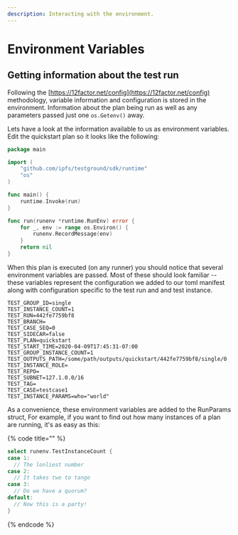 ```yaml
---
description: Interacting with the environment.
---
```


# Environment Variables

## Getting information about the test run

Following the [https://12factor.net/config](https://12factor.net/config) methodology, variable information and configuration is stored in the environment. Information about the plan being run as well as any parameters passed just one `os.Getenv()` away. 

Lets have a look at the information available to us as environment variables. Edit the quickstart plan so it looks like the following:

```go
package main

import (
	"github.com/ipfs/testground/sdk/runtime"
	"os"
)

func main() {
	runtime.Invoke(run)
}

func run(runenv *runtime.RunEnv) error {
	for _, env := range os.Environ() {
		runenv.RecordMessage(env)
	}
	return nil
}

```

When this plan is executed \(on any runner\) you should notice that several environment variables are passed. Most of these should look familiar -- these variables represent the configuration we added to our toml manifest along with configuration specific to the test run and and test instance.

```text
TEST_GROUP_ID=single
TEST_INSTANCE_COUNT=1
TEST_RUN=442fe7759bf8
TEST_BRANCH=
TEST_CASE_SEQ=0
TEST_SIDECAR=false
TEST_PLAN=quickstart
TEST_START_TIME=2020-04-09T17:45:31-07:00
TEST_GROUP_INSTANCE_COUNT=1
TEST_OUTPUTS_PATH=/some/path/outputs/quickstart/442fe7759bf8/single/0
TEST_INSTANCE_ROLE=
TEST_REPO=
TEST_SUBNET=127.1.0.0/16
TEST_TAG=
TEST_CASE=testcase1
TEST_INSTANCE_PARAMS=who="world"
```

As a convenience, these environment variables are added to the RunParams struct, For example, if you want to find out how many instances of a plan are running, it's as easy as this:

{% code title="" %}
```go
select runenv.TestInstanceCount {
case 1:
  // The lonliest number
case 2:
  // It takes two to tango
case 3:
  // Do we have a quorum?
default:
  // Now this is a party!
}
```
{% endcode %}



